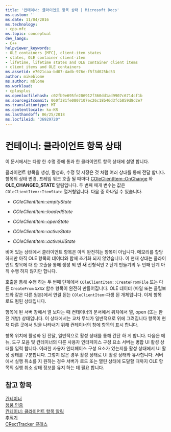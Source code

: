 ```yaml
---
title: '컨테이너: 클라이언트 항목 상태 | Microsoft Docs'
ms.custom: ''
ms.date: 11/04/2016
ms.technology:
- cpp-mfc
ms.topic: conceptual
dev_langs:
- C++
helpviewer_keywords:
- OLE containers [MFC], client-item states
- states, OLE container client-item
- lifetime, lifetime states and OLE container client items
- client items and OLE containers
ms.assetid: e7021caa-bd07-4adb-976e-f5f3d025bc53
author: mikeblome
ms.author: mblome
ms.workload:
- cplusplus
ms.openlocfilehash: c02fb9e695fe206912f360dd1ad9907c6714cf1b
ms.sourcegitcommit: 060f381fe0807107ec26c18b46d3fcb859d8d2e7
ms.translationtype: MT
ms.contentlocale: ko-KR
ms.lasthandoff: 06/25/2018
ms.locfileid: "36929720"
---
```

# <a name="containers-client-item-states"></a>컨테이너: 클라이언트 항목 상태
이 문서에서는 다양 한 수명 중에 통과 한 클라이언트 항목 상태에 설명 합니다.  
  
 클라이언트 항목을 생성, 활성화, 수정 및 저장은 것 처럼 여러 상태를 통해 전달 합니다. 항목의 상태 변경, 프레임 워크 호출 될 때마다 [COleClientItem::OnChange](../mfc/reference/coleclientitem-class.md#onchange) 와 **OLE_CHANGED_STATE** 알림입니다. 두 번째 매개 변수는 값은 `COleClientItem::ItemState` 열거형입니다. 다음 중 하나일 수 있습니다.  
  
-   *COleClientItem::emptyState*  
  
-   *COleClientItem::loadedState*  
  
-   *COleClientItem::openState*  
  
-   *COleClientItem::activeState*  
  
-   *COleClientItem::activeUIState*  
  
 비어 있는 상태에서 클라이언트 항목은 아직 완전히는 항목이 아닙니다. 메모리를 할당 하지만 아직 OLE 항목의 데이터와 함께 초기화 되지 않았습니다. 이 현재 상태는 클라이언트 항목에 대 한 호출을 통해 생성 되 면 **새** 전형적인 2 단계 만들기의 두 번째 단계 아직 수행 하지 않지만 합니다.  
  
 호출을 통해 수행 하는 두 번째 단계에서 `COleClientItem::CreateFromFile` 또는 다른 `CreateFrom` *xxxx* 함수 항목이 완전히 만들어집니다. OLE 데이터 (파일 또는 클립보드와 같은 다른 원본)에서 연결 된는 `COleClientItem`-파생 된 개체입니다. 이제 항목 로드 됨된 상태입니다.  
  
 항목에 된 서버 창에서 열 보다는 때 컨테이너의 문서에서 위치에서 열, open (또는 완전 개방) 상태입니다. 이 상태에서는 교차 무늬가 일반적으로 위에 그려집니다 항목이 현재 다른 곳에서 임을 나타내기 위해 컨테이너의 창에 항목의 표시 합니다.  
  
 항목 위치에 활성화 된 전달, 일반적으로 활성 상태를 통해 간단 하 게 합니다. 다음은 메뉴, 도구 모음 및 컨테이너의 다른 사용자 인터페이스 구성 요소 서버는 병합 UI 활성 상태를 입력 합니다. 이러한 사용자 인터페이스 구성 요소가 있는지를 활성 상태에서 UI 활성 상태를 구분합니다. 그렇지 않은 경우 활성 상태로 UI 활성 상태와 유사합니다. 서버에서 실행 취소를 지 원하는 경우 서버가 로드 또는 열린 상태에 도달할 때까지 OLE 항목의 실행 취소 상태 정보를 유지 하는 데 필요 합니다.  
  
## <a name="see-also"></a>참고 항목  
 [컨테이너](../mfc/containers.md)   
 [정품 인증](../mfc/activation-cpp.md)   
 [컨테이너: 클라이언트 항목 알림](../mfc/containers-client-item-notifications.md)   
 [추적기](../mfc/trackers.md)   
 [CRectTracker 클래스](../mfc/reference/crecttracker-class.md)
